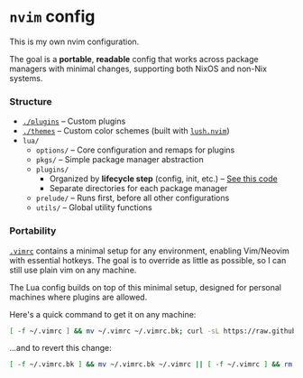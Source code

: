 # `nvim` config
This is my own nvim configuration.
<!--Yeah, I use neovim btw-->

The goal is a **portable**, **readable** config that works across package managers with minimal changes, supporting both NixOS and non-Nix systems.

### Structure

- [`./plugins`](./plugins) – Custom plugins  
- [`./themes`](./themes) – Custom color schemes (built with [`lush.nvim`](https://github.com/rktjmp/lush.nvim))  
- `lua/`
    - `options/` – Core configuration and remaps for plugins
    - `pkgs/` – Simple package manager abstraction
    - `plugins/`
        - Organized by **lifecycle step** (config, init, etc.) – [See this code](https://github.com/udvsharp/nixconfig/blob/main/dotfiles/nvim/lua/udv/plugins/lazy/init.lua#L17)  
        - Separate directories for each package manager  
    - `prelude/` – Runs first, before all other configurations  
    - `utils/` – Global utility functions

### Portability
[`.vimrc`](./vimrc.vim) contains a minimal setup for any environment, enabling Vim/Neovim with essential hotkeys.
The goal is to override as little as possible, so I can still use plain vim on any machine.

The Lua config builds on top of this minimal setup, designed for personal machines where plugins are allowed.

Here's a quick command to get it on any machine:
```bash
[ -f ~/.vimrc ] && mv ~/.vimrc ~/.vimrc.bk; curl -sL https://raw.githubusercontent.com/udvsharp/nixconfig/main/dotfiles/nvim/vimrc.vim -o ~/.vimrc
```

...and to revert this change:
```bash
[ -f ~/.vimrc.bk ] && mv ~/.vimrc.bk ~/.vimrc || [ -f ~/.vimrc ] && rm ~/.vimrc
```
